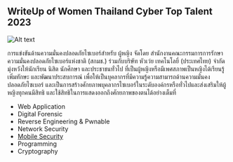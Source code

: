 ## WriteUp of Women Thailand Cyber Top Talent 2023

![Alt text](https://ctf.in.th/wp-content/uploads/2022/11/WTCTT2022.png)

การแข่งขันด้านความมั่นคงปลอดภัยไซเบอร์สำหรับ ผู้หญิง
จัดโดย สำนักงานคณะกรรมการการรักษาความมั่นคงปลอดภัยไซเบอร์แห่งชาติ (สกมช.)
ร่วมกับบริษัท หัวเว่ย เทคโนโลยี่ (ประเทศไทย) จำกัด
มุ่งหวังให้นักเรียน นิสิต นักศึกษา และประชาชนทั่วไป ที่เป็นผู้หญิงหรือมีเพศสภาพเป็นหญิงได้เรียนรู้ เพิ่มทักษะ และพัฒนาประสบการณ์ เพื่อให้เป็นบุคลากรที่มีความรู้ความสามารถด้านความมั่นคงปลอดภัยไซเบอร์ และเป็นการสร้างศักยภาพบุคลากรไซเบอร์ในระดับองค์กรหรือทั่วไปและส่งเสริมให้ผู้หญิงทุกคนมีสิทธิ และใช้สิทธิในการแสดงออกถึงศักยภาพของตนได้อย่างเต็มที่

- Web Application
- Digital Forensic
- Reverse Engineering & Pwnable
- Network Security
- [Mobile Security](./Mobile/README.md)
- Programming
- Cryptography